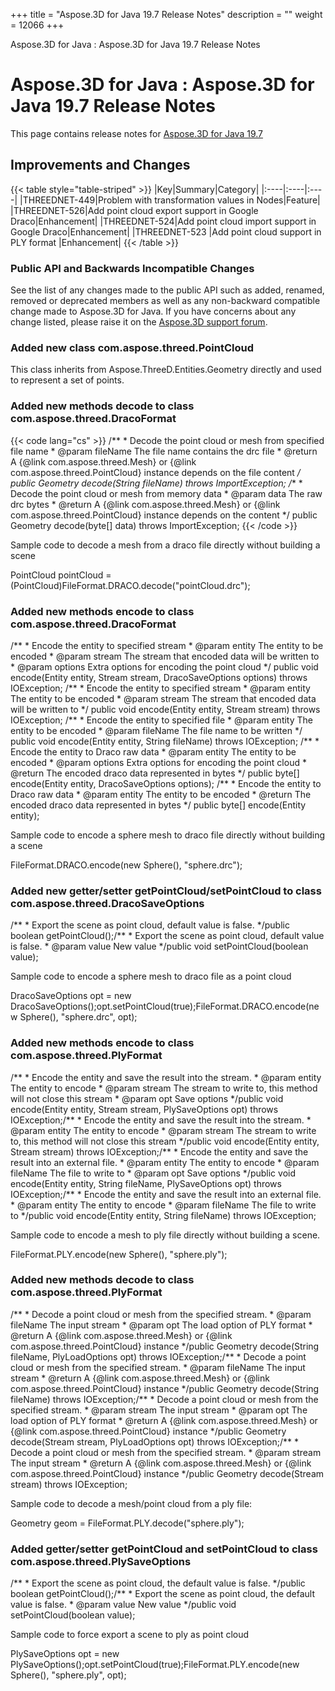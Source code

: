 +++
title = "Aspose.3D for Java 19.7 Release Notes" 
description = "" 
weight = 12066 
+++

Aspose.3D for Java : Aspose.3D for Java 19.7 Release Notes  

# Aspose.3D for Java : Aspose.3D for Java 19.7 Release Notes


This page contains release notes for [Aspose.3D for Java 19.7](https://repository.aspose.com/webapp/#/artifacts/browse/tree/General/repo/com/aspose/aspose-3d/19.7)

## Improvements and Changes

{{< table style="table-striped" >}}
|Key|Summary|Category|
|:----|:----|:----|
|THREEDNET-449|Problem with transformation values in Nodes|Feature|
|THREEDNET-526|Add point cloud export support in Google Draco|Enhancement|
|THREEDNET-524|Add point cloud import support in Google Draco|Enhancement|
|THREEDNET-523 |Add point cloud support in PLY format |Enhancement|
{{< /table >}}

### Public API and Backwards Incompatible Changes

See the list of any changes made to the public API such as added, renamed, removed or deprecated members as well as any non-backward compatible change made to Aspose.3D for Java. If you have concerns about any change listed, please raise it on the [Aspose.3D support forum](https://forum.aspose.com/c/3d).

### Added new class com.aspose.threed.PointCloud

This class inherits from Aspose.ThreeD.Entities.Geometry directly and used to represent a set of points.

### Added new methods decode to class com.aspose.threed.DracoFormat

{{< code lang="cs" >}}
 	/**
     * Decode the point cloud or mesh from specified file name
     * @param fileName The file name contains the drc file
     * @return A {@link com.aspose.threed.Mesh} or {@link com.aspose.threed.PointCloud} instance depends on the file content
     */
    public Geometry decode(String fileName)
        throws ImportException;
    /**
     * Decode the point cloud or mesh from memory data
     * @param data The raw drc bytes
     * @return A {@link com.aspose.threed.Mesh} or {@link com.aspose.threed.PointCloud} instance depends on the content
     */
    public Geometry decode(byte[] data)
        throws ImportException;
{{< /code >}}

Sample code to decode a mesh from a draco file directly without building a scene

PointCloud pointCloud = (PointCloud)FileFormat.DRACO.decode("pointCloud.drc");

### Added new methods encode to class com.aspose.threed.DracoFormat

 /\*\*     \* Encode the entity to specified stream     \* @param entity The entity to be encoded     \* @param stream The stream that encoded data will be written to     \* @param options Extra options for encoding the point cloud     \*/    public void encode(Entity entity, Stream stream, DracoSaveOptions options)        throws IOException;    /\*\*     \* Encode the entity to specified stream     \* @param entity The entity to be encoded     \* @param stream The stream that encoded data will be written to     \*/    public void encode(Entity entity, Stream stream)        throws IOException;    /\*\*     \* Encode the entity to specified file     \* @param entity The entity to be encoded     \* @param fileName The file name to be written     \*/    public void encode(Entity entity, String fileName)        throws IOException;    /\*\*     \* Encode the entity to Draco raw data     \* @param entity The entity to be encoded     \* @param options Extra options for encoding the point cloud     \* @return The encoded draco data represented in bytes     \*/    public byte\[\] encode(Entity entity, DracoSaveOptions options);    /\*\*     \* Encode the entity to Draco raw data     \* @param entity The entity to be encoded     \* @return The encoded draco data represented in bytes     \*/    public byte\[\] encode(Entity entity);

Sample code to encode a sphere mesh to draco file directly without building a scene

FileFormat.DRACO.encode(new Sphere(), "sphere.drc");

### Added new getter/setter getPointCloud/setPointCloud to class com.aspose.threed.DracoSaveOptions

/\*\* \* Export the scene as point cloud, default value is false. \*/public boolean getPointCloud();/\*\* \* Export the scene as point cloud, default value is false. \* @param value New value \*/public void setPointCloud(boolean value);

Sample code to encode a sphere mesh to draco file as a point cloud

DracoSaveOptions opt = new DracoSaveOptions();opt.setPointCloud(true);FileFormat.DRACO.encode(new Sphere(), "sphere.drc", opt);

### Added new methods encode to class com.aspose.threed.PlyFormat

/\*\* \* Encode the entity and save the result into the stream. \* @param entity The entity to encode \* @param stream The stream to write to, this method will not close this stream \* @param opt Save options \*/public void encode(Entity entity, Stream stream, PlySaveOptions opt)    throws IOException;/\*\* \* Encode the entity and save the result into the stream. \* @param entity The entity to encode \* @param stream The stream to write to, this method will not close this stream \*/public void encode(Entity entity, Stream stream)    throws IOException;/\*\* \* Encode the entity and save the result into an external file. \* @param entity The entity to encode \* @param fileName The file to write to \* @param opt Save options \*/public void encode(Entity entity, String fileName, PlySaveOptions opt)    throws IOException;/\*\* \* Encode the entity and save the result into an external file. \* @param entity The entity to encode \* @param fileName The file to write to \*/public void encode(Entity entity, String fileName)    throws IOException;

Sample code to encode a mesh to ply file directly without building a scene.

FileFormat.PLY.encode(new Sphere(), "sphere.ply");

### Added new methods decode to class com.aspose.threed.PlyFormat

/\*\* \* Decode a point cloud or mesh from the specified stream. \* @param fileName The input stream \* @param opt The load option of PLY format \* @return A {@link com.aspose.threed.Mesh} or {@link com.aspose.threed.PointCloud} instance \*/public Geometry decode(String fileName, PlyLoadOptions opt)    throws IOException;/\*\* \* Decode a point cloud or mesh from the specified stream. \* @param fileName The input stream \* @return A {@link com.aspose.threed.Mesh} or {@link com.aspose.threed.PointCloud} instance \*/public Geometry decode(String fileName)    throws IOException;/\*\* \* Decode a point cloud or mesh from the specified stream. \* @param stream The input stream \* @param opt The load option of PLY format \* @return A {@link com.aspose.threed.Mesh} or {@link com.aspose.threed.PointCloud} instance \*/public Geometry decode(Stream stream, PlyLoadOptions opt)    throws IOException;/\*\* \* Decode a point cloud or mesh from the specified stream. \* @param stream The input stream \* @return A {@link com.aspose.threed.Mesh} or {@link com.aspose.threed.PointCloud} instance \*/public Geometry decode(Stream stream)    throws IOException;

Sample code to decode a mesh/point cloud from a ply file:

Geometry geom = FileFormat.PLY.decode("sphere.ply");

### Added getter/setter getPointCloud and setPointCloud to class com.aspose.threed.PlySaveOptions

/\*\* \* Export the scene as point cloud, the default value is false. \*/public boolean getPointCloud();/\*\* \* Export the scene as point cloud, the default value is false. \* @param value New value \*/public void setPointCloud(boolean value);

Sample code to force export a scene to ply as point cloud 

PlySaveOptions opt = new PlySaveOptions();opt.setPointCloud(true);FileFormat.PLY.encode(new Sphere(), "sphere.ply", opt);


